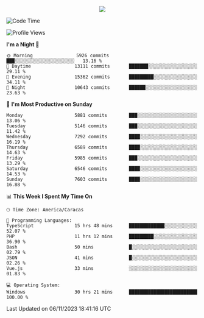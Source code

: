 <p align="center">
  <a href="http://www.github.com/thevacs">
    <img src="https://github-readme-streak-stats.herokuapp.com/?user=thevacs&stroke=ffffff&background=1c1917&ring=0891b2&fire=0891b2&currStreakNum=ffffff&currStreakLabel=0891b2&sideNums=ffffff&sideLabels=ffffff&dates=ffffff&hide_border=true" />
  </a>
</p>

<!--START_SECTION:waka-->
![Code Time](http://img.shields.io/badge/Code%20Time-1%2C854%20hrs%208%20mins-blue)

![Profile Views](http://img.shields.io/badge/Profile%20Views-0-blue)

**I'm a Night 🦉** 

```text
🌞 Morning                5926 commits        ███░░░░░░░░░░░░░░░░░░░░░░   13.16 % 
🌆 Daytime                13111 commits       ███████░░░░░░░░░░░░░░░░░░   29.11 % 
🌃 Evening                15362 commits       █████████░░░░░░░░░░░░░░░░   34.11 % 
🌙 Night                  10643 commits       ██████░░░░░░░░░░░░░░░░░░░   23.63 % 
```
📅 **I'm Most Productive on Sunday** 

```text
Monday                   5881 commits        ███░░░░░░░░░░░░░░░░░░░░░░   13.06 % 
Tuesday                  5146 commits        ███░░░░░░░░░░░░░░░░░░░░░░   11.42 % 
Wednesday                7292 commits        ████░░░░░░░░░░░░░░░░░░░░░   16.19 % 
Thursday                 6589 commits        ████░░░░░░░░░░░░░░░░░░░░░   14.63 % 
Friday                   5985 commits        ███░░░░░░░░░░░░░░░░░░░░░░   13.29 % 
Saturday                 6546 commits        ████░░░░░░░░░░░░░░░░░░░░░   14.53 % 
Sunday                   7603 commits        ████░░░░░░░░░░░░░░░░░░░░░   16.88 % 
```


📊 **This Week I Spent My Time On** 

```text
🕑︎ Time Zone: America/Caracas

💬 Programming Languages: 
TypeScript               15 hrs 48 mins      █████████████░░░░░░░░░░░░   52.07 % 
PHP                      11 hrs 12 mins      █████████░░░░░░░░░░░░░░░░   36.90 % 
Bash                     50 mins             █░░░░░░░░░░░░░░░░░░░░░░░░   02.79 % 
JSON                     41 mins             █░░░░░░░░░░░░░░░░░░░░░░░░   02.26 % 
Vue.js                   33 mins             ░░░░░░░░░░░░░░░░░░░░░░░░░   01.83 % 

💻 Operating System: 
Windows                  30 hrs 21 mins      █████████████████████████   100.00 % 
```


 Last Updated on 06/11/2023 18:41:16 UTC
<!--END_SECTION:waka-->
